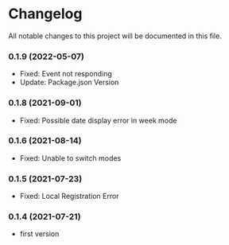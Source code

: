 
# Changelog
All notable changes to this project will be documented in this file.

### 0.1.9 (2022-05-07)

- Fixed: Event not responding
- Update: Package.json Version

### 0.1.8 (2021-09-01)

- Fixed: Possible date display error in week mode

### 0.1.6 (2021-08-14)

- Fixed: Unable to switch modes

### 0.1.5 (2021-07-23)

- Fixed: Local Registration Error

### 0.1.4 (2021-07-21)

- first version
